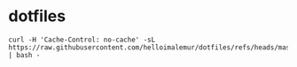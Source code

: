 # dotfiles

```shell
curl -H 'Cache-Control: no-cache' -sL https://raw.githubusercontent.com/helloimalemur/dotfiles/refs/heads/master/install.sh | bash -
```